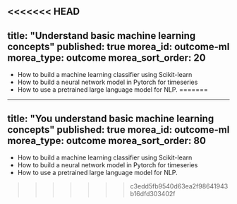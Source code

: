 <<<<<<< HEAD
---
title: "Understand basic machine learning concepts"
published: true
morea_id: outcome-ml
morea_type: outcome
morea_sort_order: 20
---
* How to build a machine learning classifier using Scikit-learn
* How to build a neural network model in Pytorch for timeseries
* How to use a pretrained large language model for NLP.
=======
---
title: "You understand basic machine learning concepts"
published: true
morea_id: outcome-ml
morea_type: outcome
morea_sort_order: 80
---
* How to build a machine learning classifier using Scikit-learn
* How to build a neural network model in Pytorch for timeseries
* How to use a pretrained large language model for NLP.
>>>>>>> c3edd5fb9540d63ea2f98641943b16dfd303402f
